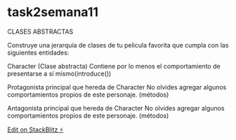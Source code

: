 # task2semana11

 CLASES ABSTRACTAS
 
Construye una jerarquía de clases de tu pelicula favorita que cumpla con las siguientes entidades:

Character (Clase abstracta)
Contiene por lo menos el comportamiento de presentarse a sí mismo(introduce())

Protagonista principal que hereda de Character
No olvides agregar algunos comportamientos propios de este personaje. (métodos)

Antagonista principal que hereda de Character
No olvides agregar algunos comportamientos propios de este personaje. (métodos) 

[Edit on StackBlitz ⚡️](https://stackblitz.com/edit/task2semana11)
